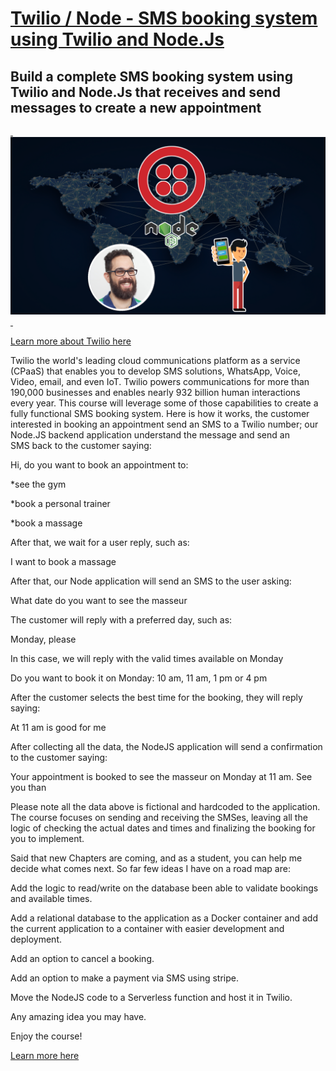 # [Twilio / Node - SMS booking system using Twilio and Node.Js](https://www.udemy.com/course/twilio-sms/?referralCode=2CE2A9CD83A24721A5E1)

## Build a complete SMS booking system using Twilio and Node.Js that receives and send messages to create a new appointment &nbsp;

[&nbsp;![Course](/images/twilio-sms.png)&nbsp;](https://www.udemy.com/course/twilio-sms/?referralCode=2CE2A9CD83A24721A5E1)

[Learn more about Twilio here](www.twilio.com/referral/eCplne)&nbsp;

Twilio the world's leading cloud communications platform as a service (CPaaS) that enables you to develop SMS solutions, WhatsApp, Voice, Video, email, and even IoT. Twilio powers communications for more than 190,000 businesses and enables nearly 932 billion human interactions every year.
This course will leverage some of those capabilities to create a fully functional SMS booking system. Here is how it works, the customer interested in booking an appointment send an SMS to a Twilio number; our Node.JS backend application understand the message and send an SMS back to the customer saying:

Hi, do you want to book an appointment to:

\*see the gym

\*book a personal trainer

\*book a massage

After that, we wait for a user reply, such as:

I want to book a massage

After that, our Node application will send an SMS to the user asking:

What date do you want to see the masseur

The customer will reply with a preferred day, such as:

Monday, please

In this case, we will reply with the valid times available on Monday

Do you want to book it on Monday: 10 am, 11 am, 1 pm or 4 pm

After the customer selects the best time for the booking, they will reply saying:

At 11 am is good for me

After collecting all the data, the NodeJS application will send a confirmation to the customer saying:

Your appointment is booked to see the masseur on Monday at 11 am. See you than

Please note all the data above is fictional and hardcoded to the application. The course focuses on sending and receiving the SMSes, leaving all the
logic of checking the actual dates and times and finalizing the booking for you to implement.

Said that new Chapters are coming, and as a student, you can help me decide what comes next. So far few ideas I have on a road map are:

Add the logic to read/write on the database been able to validate bookings and available times.

Add a relational database to the application as a Docker container and add the current application to a container with easier development and
deployment.

Add an option to cancel a booking.

Add an option to make a payment via SMS using stripe.

Move the NodeJS code to a Serverless function and host it in Twilio.

Any amazing idea you may have.

Enjoy the course! &nbsp;

[Learn more here](https://www.udemy.com/course/twilio-sms/?referralCode=2CE2A9CD83A24721A5E1)

